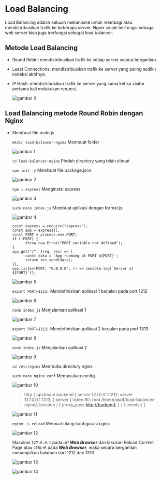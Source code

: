 # Load Balancing

  Load Balancing adalah sebuah mekanisme untuk membagi atau mendistribusikan trafik ke beberapa server. Nginx selain berfungsi sebagai web server bisa juga berfungsi sebagai load balancer.

## Metode Load Balancing

-   Round Robin: mendistribusikan trafik ke setiap server secara bergantian.

-   Least Connections: mendistribusikan trafik ke server yang paling sedikit koneksi aktifnya.

-   IP Hash: mendistribusikan trafik ke server yang sama ketika visitor pertama kali melakukan request.

    ![gambar 0](assets/topologi.png)

## Load Balancing metode Round Robin dengan Nginx

-   Membuat file node.js

    `mkdir load-balancer-nginx` Membuat folder

    ![gambar 1](assets/mkdir.png)

    `cd load-balancer-nginx` Pindah directory yang telah dibuat

    `npm init -y` Membuat file package.json

    ![gambar 2](assets/npm-init-pack.png)

    `npm i express` Menginstal express

    ![gambar 3](assets/npm-express.png)

    `sudo nano index.js` Membuat aplikasi dengan format js

    ![gambar 4](assets/buatapp.png)

        const express = require("express");
        const app = express();
        const PORT = process.env.PORT;
        if (!PORT) {
              throw new Error("PORT variable not defined");
        }
        app.get("/", (req, res) => {
              const data = `App running at PORT ${PORT}`;
              return res.send(data);
        });
        app.listen(PORT, "0.0.0.0", () => console.log(`Server at ${PORT}`));

    ![gambar 5](assets/buat-app-nano.png)

    `export PORT=1212;` Mendefinisikan aplikasi 1 berjalan pada port 1212

    ![gambar 6](assets/jalanapp1212.png)

    `node index.js` Menjalankan aplikasi 1

    ![gambar 7](assets/berjalanport1212.png)

    `export PORT=1313;` Mendefinisikan aplikasi 2 berjalan pada port 1313

    ![gambar 8](assets/jalanapp1313.png)

    `node index.js` Menjalankan aplikasi 2

    ![gambar 9](assets/berjalanport1313.png)

    `cd /etc/nginx` Membuka directory nginx

    `sudo nano nginx.conf` Memasukan config

    ![gambar 10](assets/bukaconfig.png)

    > http {
    > 	upstream backend {
    > 		server 127.0.0.1:1212;
    > 		server 127.0.0.1:1313;
    > 	}
    > 	server {
    > 		listen 80;
    > 		root /home/asdf/load-balancer-nginx/;
    > 		location / {
    > 			proxy_pass <http://backend>;
    > 		}
    > 	}
    > }
    > events { }

    ![gambar 11](assets/config-conf.png)

    `nginx -s reload` Memuat ulang konfigurasi nginx

    ![gambar 12](assets/reload.png)

    Masukan `127.0.0.1` pada _url_ _**Web Browser**_ dan lakukan Reload Current Page atau `CTRL+R` pada _**Web Browser**_, maka secara bergantian menampilkan halaman dari 1212 dan 1313

    ![gambar 13](assets/output1212.png)

    ![gambar 14](assets/output1313.png)
